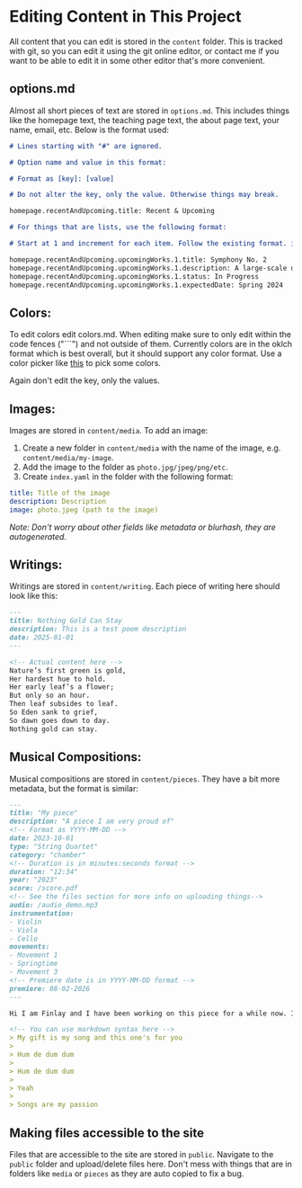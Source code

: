 # Editing Content in This Project

All content that you can edit is stored in the `content` folder. This is tracked with git, so you can edit it using the git online editor, or contact me if you want to be able to edit it in some other editor that's more convenient.

## options.md

Almost all short pieces of text are stored in `options.md`. This includes things like the homepage text, the teaching page text, the about page text, your name, email, etc. Below is the format used:

```md
# Lines starting with "#" are ignored.

# Option name and value in this format:

# Format as [key]: [value]

# Do not alter the key, only the value. Otherwise things may break.

homepage.recentAndUpcoming.title: Recent & Upcoming

# For things that are lists, use the following format:

# Start at 1 and increment for each item. Follow the existing format. in options.md

homepage.recentAndUpcoming.upcomingWorks.1.title: Symphony No. 2
homepage.recentAndUpcoming.upcomingWorks.1.description: A large-scale orchestral work exploring themes of memory and time
homepage.recentAndUpcoming.upcomingWorks.1.status: In Progress
homepage.recentAndUpcoming.upcomingWorks.1.expectedDate: Spring 2024
```

## Colors:

To edit colors edit colors.md. When editing make sure to only edit within the code fences ("\`\`\`") and not outside of them. Currently colors are in the oklch format which is best overall, but it should support any color format. Use a color picker like [this](https://oklch.com/) to pick some colors.

Again don't edit the key, only the values.

## Images:

Images are stored in `content/media`. To add an image:

1. Create a new folder in `content/media` with the name of the image, e.g. `content/media/my-image`.
2. Add the image to the folder as `photo.jpg/jpeg/png/etc`.
3. Create `index.yaml` in the folder with the following format:

```yaml
title: Title of the image
description: Description
image: photo.jpeg (path to the image)
```

_Note: Don't worry about other fields like metadata or blurhash, they are autogenerated._

## Writings:
Writings are stored in `content/writing`. Each piece of writing here should look like this:

```md
---
title: Nothing Gold Can Stay
description: This is a test poem description
date: 2025-01-01
---

<!-- Actual content here -->
Nature’s first green is gold,
Her hardest hue to hold.
Her early leaf’s a flower;
But only so an hour.
Then leaf subsides to leaf.
So Eden sank to grief,
So dawn goes down to day.
Nothing gold can stay.
```

## Musical Compositions:
Musical compositions are stored in `content/pieces`. They have a bit more metadata, but the format is similar:

```md
---
title: "My piece"
description: "A piece I am very proud of"
<!-- Format as YYYY-MM-DD -->
date: 2023-10-01
type: "String Quartet"
category: "chamber"
<!-- Duration is in minutes:seconds format -->
duration: "12:34"
year: "2023"
score: /score.pdf
<!-- See the files section for more info on uploading things-->
audio: /audio_demo.mp3
instrumentation:
- Violin
- Viola
- Cello
movements:
- Movement 1
- Springtime
- Movement 3
<!-- Premiere date is in YYYY-MM-DD format -->
premiere: 08-02-2026
---

Hi I am Finlay and I have been working on this piece for a while now. It is a piece that I am very proud of and I hope you enjoy it as much as I do.

<!-- You can use markdown syntax here -->
> My gift is my song and this one's for you
>
> Hum de dum dum
>
> Hum de dum dum
>
> Yeah
>
> Songs are my passion
```


## Making files accessible to the site

Files that are accessible to the site are stored in `public`. Navigate to the `public` folder and upload/delete files here. Don't mess with things that are in folders like `media` or `pieces` as they are auto copied to fix a bug.